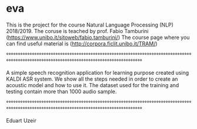 # eva

This is the project for the course Natural Language Processing (NLP) 2018/2019.
The coruse is teached by prof. Fabio Tamburini (https://www.unibo.it/sitoweb/fabio.tamburini/)
The course page where you can find useful material is (http://corpora.ficlit.unibo.it/TRAM/)

°°°°°°°°°°°°°°°°°°°°°°°°°°°°°°°°°°°°°°°°°°°°°°°°°°°°°°°°°°°°°°°°°°°°°°°°°°°°°°°°°°°°°°°°°°°°°°°°°°°°°°°°°°°°°°°°°°°°°°°°°°°°°°°°°°°°°°°°°

A simple speech recognition application for learning purpose created using KALDI ASR system.
We show all the steps needed in order to create an acoustic model and how to use it.
The dataset used for the training and testing contain more than 1000 audio sample.

°°°°°°°°°°°°°°°°°°°°°°°°°°°°°°°°°°°°°°°°°°°°°°°°°°°°°°°°°°°°°°°°°°°°°°°°°°°°°°°°°°°°°°°°°°°°°°°°°°°°°°°°°°°°°°°°°°°°°°°°°°°°°°°°°°°°°°°°°

Eduart Uzeir
